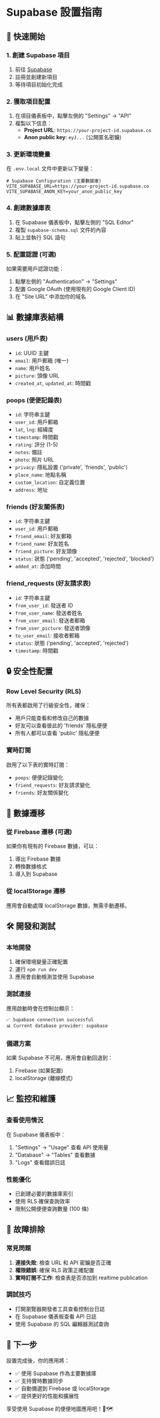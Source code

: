 # Supabase 設置指南

## 🚀 快速開始

### 1. 創建 Supabase 項目
1. 前往 [Supabase](https://supabase.com)
2. 註冊並創建新項目
3. 等待項目初始化完成

### 2. 獲取項目配置
1. 在項目儀表板中，點擊左側的 "Settings" → "API"
2. 複製以下信息：
   - **Project URL**: `https://your-project-id.supabase.co`
   - **Anon public key**: `eyJ...` (公開匿名密鑰)

### 3. 更新環境變量
在 `.env.local` 文件中更新以下變量：

```env
# Supabase Configuration (主要數據庫)
VITE_SUPABASE_URL=https://your-project-id.supabase.co
VITE_SUPABASE_ANON_KEY=your_anon_public_key
```

### 4. 創建數據庫表
1. 在 Supabase 儀表板中，點擊左側的 "SQL Editor"
2. 複製 `supabase-schema.sql` 文件的內容
3. 貼上並執行 SQL 語句

### 5. 配置認證 (可選)
如果需要用戶認證功能：
1. 點擊左側的 "Authentication" → "Settings"
2. 配置 Google OAuth (使用現有的 Google Client ID)
3. 在 "Site URL" 中添加你的域名

## 📊 數據庫表結構

### users (用戶表)
- `id`: UUID 主鍵
- `email`: 用戶郵箱 (唯一)
- `name`: 用戶姓名
- `picture`: 頭像 URL
- `created_at`, `updated_at`: 時間戳

### poops (便便記錄表)
- `id`: 字符串主鍵
- `user_id`: 用戶郵箱
- `lat`, `lng`: 經緯度
- `timestamp`: 時間戳
- `rating`: 評分 (1-5)
- `notes`: 備註
- `photo`: 照片 URL
- `privacy`: 隱私設置 ('private', 'friends', 'public')
- `place_name`: 地點名稱
- `custom_location`: 自定義位置
- `address`: 地址

### friends (好友關係表)
- `id`: 字符串主鍵
- `user_id`: 用戶郵箱
- `friend_email`: 好友郵箱
- `friend_name`: 好友姓名
- `friend_picture`: 好友頭像
- `status`: 狀態 ('pending', 'accepted', 'rejected', 'blocked')
- `added_at`: 添加時間

### friend_requests (好友請求表)
- `id`: 字符串主鍵
- `from_user_id`: 發送者 ID
- `from_user_name`: 發送者姓名
- `from_user_email`: 發送者郵箱
- `from_user_picture`: 發送者頭像
- `to_user_email`: 接收者郵箱
- `status`: 狀態 ('pending', 'accepted', 'rejected')
- `timestamp`: 時間戳

## 🔒 安全性配置

### Row Level Security (RLS)
所有表都啟用了行級安全性，確保：
- 用戶只能查看和修改自己的數據
- 好友可以查看彼此的 'friends' 隱私便便
- 所有人都可以查看 'public' 隱私便便

### 實時訂閱
啟用了以下表的實時訂閱：
- `poops`: 便便記錄變化
- `friend_requests`: 好友請求變化
- `friends`: 好友關係變化

## 🔄 數據遷移

### 從 Firebase 遷移 (可選)
如果你有現有的 Firebase 數據，可以：
1. 導出 Firebase 數據
2. 轉換數據格式
3. 導入到 Supabase

### 從 localStorage 遷移
應用會自動處理 localStorage 數據，無需手動遷移。

## 🛠️ 開發和測試

### 本地開發
1. 確保環境變量正確配置
2. 運行 `npm run dev`
3. 應用會自動檢測並使用 Supabase

### 測試連接
應用啟動時會在控制台顯示：
```
✅ Supabase connection successful
📊 Current database provider: supabase
```

### 備選方案
如果 Supabase 不可用，應用會自動回退到：
1. Firebase (如果配置)
2. localStorage (離線模式)

## 📈 監控和維護

### 查看使用情況
在 Supabase 儀表板中：
1. "Settings" → "Usage" 查看 API 使用量
2. "Database" → "Tables" 查看數據
3. "Logs" 查看錯誤日誌

### 性能優化
- 已創建必要的數據庫索引
- 使用 RLS 確保查詢效率
- 限制公開便便查詢數量 (100 條)

## 🚨 故障排除

### 常見問題
1. **連接失敗**: 檢查 URL 和 API 密鑰是否正確
2. **權限錯誤**: 確保 RLS 政策正確配置
3. **實時訂閱不工作**: 檢查表是否添加到 realtime publication

### 調試技巧
- 打開瀏覽器開發者工具查看控制台日誌
- 在 Supabase 儀表板查看 API 日誌
- 使用 Supabase 的 SQL 編輯器測試查詢

## 🎯 下一步

設置完成後，你的應用將：
- ✅ 使用 Supabase 作為主要數據庫
- ✅ 支持實時數據同步
- ✅ 自動備選到 Firebase 或 localStorage
- ✅ 提供更好的性能和擴展性

享受使用 Supabase 的便便地圖應用吧！💩🗺️